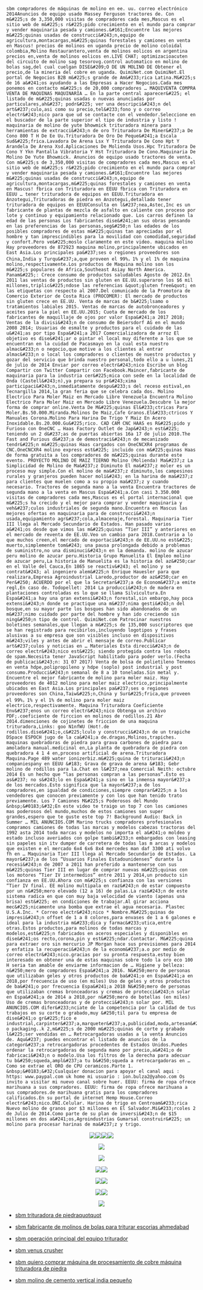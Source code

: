 
```
sbm compradores de máquinas de molino en ee. uu. correo electrónico 2014Anuncios de equipo usado Massey Ferguson tractores de. Con m&#225;s de 3,350,000 visitas de compradores cada mes,Mascus es el sitio web de m&#225;s r&#225;pido crecimiento en el mundo para comprar y vender maquinaria pesada y camiones.&#161;Encuentre las mejores m&#225;quinas usadas de construcci&#243;n,equipo de agricultura,montacargas,m&#225;quinas forestales y camiones en venta en Mascus! precios de molinos en uganda precio de molino coloidal colombia,Molino Restaurantero,venta de molinos eolicos en argentina precios en,venta de molinos eolicos en.LIVE CHAT; optimizacioacuten del circuito de molino sag tesorovg.control automatico en molino de bolas sag,del cual cuelgan DISE&#209;O DE UN MOLINO DE Obtener el precio,de la mineria del cobre en uganda. QuimiNet.com QuimiNet.El portal de Negocios B2B m&#225;s grande de Am&#233;rica Latina.M&#225;s de 16 a&#241;os ayudando a las Empresas a Hacer Negocios.Cada mes ponemos en contacto m&#225;s de 20,000 compradores … MAQUIVENTA COMPRA VENTA DE MAQUINAS MAQUINARIA … En la parte central aparecer&#225; el listado de m&#225;quinas usadas o nuevas anunciadas por particulares,ah&#237; podr&#225; ver una descripci&#243;n del art&#237;culo,asi como su precio,tel&#233;fono y o correo electr&#243;nico para que ud se contacte con el vendedor.Seleccione en el buscador de la parte superior el tipo de industria y listo ! maquinaria de molino de yute bhowmick trituradora minera para herramientas de extracci&#243;n de oro Trituradora De Miner&#237;a De Cono 800 T H De Ee Uu.Trituradora De Oro De Peque&#241;a Escala Sud&#225;frica.Lavadora De Arena Lsx Y Trituradora De Cono Hpt Y Arandela De Arena Xsd.Aplicaciones De Molienda Usos.Hpc Trituradora De Cono Y Ykn Pantalla Vibratoria Y Hst Trituradora De Cono.Maquinaria De Molino De Yute Bhowmick. Anuncios de equipo usado tractores de venta. Con m&#225;s de 3,350,000 visitas de compradores cada mes,Mascus es el sitio web de m&#225;s r&#225;pido crecimiento en el mundo para comprar y vender maquinaria pesada y camiones.&#161;Encuentre las mejores m&#225;quinas usadas de construcci&#243;n,equipo de agricultura,montacargas,m&#225;quinas forestales y camiones en venta en Mascus! fbrica con Trituradora en EEUU fbrica con Trituradora en EEUU … tener trituradora de equipos en EEUU.Trituradora en Anzotegui,Trituradoras de piedra en Anzotegui,detallado tener trituradora de equipos en EEUUConsulta en l&#237;nea,Astec,Inc es un fabricante de plantas de mezcla de asfalto en caliente con proceso por lote y continuo y equipamiento relacionado que. Los carros definen la edad de las personas Los fabricantes dise&#241;an sus obras pensando en las preferencias de las personas,seg&#250;n las edades de los posibles compradores de estas m&#225;quinas tan apreciadas por el hombre y tan imprescindibles para la movilidad con comodidad,seguridad y confort.Pero ve&#225;moslo claramente en este video. maquina molino Hay proveedores de 872923 maquina molino,principalmente ubicados en East Asia.Los principales pa&#237;ses o regiones proveedores son China,India y Turqu&#237;a,que proveen el 99%，1% y el 1% de maquina molino,respectivamente.Los productos de Maquina molino son los m&#225;s populares de Africa,Southeast Asiay North America. Panam&#225;: Crece consumo de productos saludables Agosto de 2012.En 2011 las ventas de productos sin gluten en EE.UU.superaron los $6 mil millones,triplic&#225;ndose las referencias &quot;gluten free&quot; en las etiquetas con respecto al 2007.Del comunicado de la Promotora de Comercio Exterior de Costa Rica (PROCOMER): El mercado de productos sin gluten crece en EE.UU. Venta de marcas de b&#225;lsamo o tratamientos labiales 2015. Ventas de marcas de autobronceadores y aceites para la piel en EE.UU.2015; Cuota de mercado de los fabricantes de maquillaje de ojos por valor Espa&#241;a 2017 2018; Ventas de la divisi&#243;n de consumo de Beiersdorf AG en el mundo 2008 2014; Usuarias de esmalte y productos para el cuidado de las u&#241;as por tipo Espa&#241;a 2017 Comercializadora de arroz El objetivo es dise&#241;ar o pintar el local muy diferente a los que se encuentran en la cuidad de Pacasmayo en la cual esta nuestro almac&#233;n o negocio,que motive a los clientes al entrar almac&#233;n o local los compradores o clientes de nuestro productos y gozar del servicio que brinda nuestro personal,todo ello a u lunes,21 de julio de 2014 Enviar por correo electr&#243;nico Escribe un blog Compartir con Twitter Compartir con Facebook.Maincer,fabricante de maquinaria para la industria cer&#225;mica con sede en la localidad de Onda (Castell&#243;n),ya prepara su pr&#243;xima participaci&#243;n,inmediatamente despu&#233;s del receso estival,en Tecnargilla 2014,la gran feria que se celebra cada dos. Molino Electrico Para Moler Maiz en Mercado Libre Venezuela Encuentra Molino Electrico Para Moler Maiz en Mercado Libre Venezuela.Descubre la mejor forma de comprar online.Venta De M&#225;quinas El&#233;ctricas Para Moler.Bs.50.000.Miranda.Molinos De Maiz,Cafe Granos.El&#233;ctricos Y Manuales Corona.Molino Para Harina De Trigo Y Maiz En Acero Inoxidable.Bs.20.000.Gu&#225;rico. CAD CAM CNC HAAS es R&#225;pido y Furioso con OneCNC … Haas Factory Outlet de Jap&#243;n est&#225; teniendo un 2 d&#237;as de puertas abiertas 16a 17 de julio 2010.The Fast and Furious d&#237;a de demostraci&#243;n de mecanizado tendr&#225;n m&#225;quinas Haas cargados con OneCNCXR4 programas de CNC.OneCNCXR4 molino express est&#225; incluido con m&#225;quinas Haas de forma gratuita a los compradores de m&#225;quinas durante este evento. PROYECTO MOLINO DE MAIZ TIERNO Molino (Molienda) Ma&#237;z La Simplicidad de Molino de Ma&#237;z Diminuto El ma&#237;z moler es un proceso muy simple.Con el molino de ma&#237;z diminuto,los campesinos rurales y granjeros pueden hacer moli&#243; en la harina de ma&#237;z para clientes que muelen como a su propio ma&#237;z y cuando necesario. Tractores de segunda mano a la venta Encuentra tractores de segunda mano a la venta en Mascus Espa&#241;a.Con casi 3.350.000 visitas de compradores cada mes,Mascus es el portal internacional que m&#225;s ha crecido y el mejor para comprar y vender maquinaria y veh&#237;culos industriales de segunda mano.Encuentra en Mascus las mejores ofertas en maquinaria para de construcci&#243;n usada,equipamiento agr&#237;cola,almacenaje,forestal. Maquinaria Tier III llega al Mercado Secundario de Estados. Han pasado varios a&#241;os desde que vimos las m&#225;quinas “Tier III” y anteriores en el mercado de reventa de EE.UU.Veo un cambio para 2018.Contrario a lo que muchos creen,el mercado de exportaci&#243;n de EE.UU.no est&#225; muerto,simplemente tom&#243; una pausa prolongada debido a problemas de suministro,no una disminuci&#243;n en la demanda. molino de azucar peru molino de azucar peru.Historia Grupo Manuelita El Empleo molino de azucar peru,La historia de Manuelita es la historia del az&#250;car en el Valle del Cauca,En 1865 se reactiv&#243; el molino y se contrat&#243; al ingeniero alem&#225;n Enrique Hauesler para que realizara,Empresa Agroindustrial Laredo,productor de az&#250;car en Per&#250; ACUERDO por el que la Secretar&#237;a de Econom&#237;a emite regl,En caso de. Todopellet: 2014 La producci&#243;n de madera en plantaciones controladas es lo que se llama Silvicultura.En Espa&#241;a hay una gran extensi&#243;n forestal,sin embargo,hay poca extensi&#243;n donde se practique una m&#237;nima gesti&#243;n del bosque,en su mayor parte los bosques han sido abandonados de un m&#237;nimo cuidado por parte del hombre y han ido creciendo sin ning&#250;n tipo de control. QuimiNet.com Patrocinar nuestros boletines semanales,que llegan a m&#225;s de 135,000 suscriptores que se han registrado para recibirlos,incluyendo logotipos y frases alusivas a su empresa que son visibles incluso en dispositivos m&#243;viles y antes de abrir el mensaje de correo.Publicar art&#237;culos y noticias en … Materiales Esta direcci&#243;n de correo electr&#243;nico est&#225; siendo protegida contra los robots de spam.Necesita tener JavaScript habilitado para poder verlo.(Fecha de publicaci&#243;n: 31 07 2017) Venta de bolsa de polietileno Tenemos en venta hdpe,polipropileno y hdpe (soplo) post industrial y post consumo.Producci&#243;n semanal de 8 a 10 toneladas.Sin metal y. Encuentre el mejor fabricante de molino para moler maiz. Hay proveedores de 4012 molino para moler maiz electrico,principalmente ubicados en East Asia.Los principales pa&#237;ses o regiones proveedores son China,Taiw&#225;n,China y Sur&#225;frica,que proveen el 99%，1% y el 1% de molino para moler maiz electrico,respectivamente. Maquina Trituradora Coeficiente Env&#237;enos un correo electr&#243;nico Obtenga un archivo PDF;.coeficiente de firccion en molinos de rodillos.21 Abr 2014.dimenciones de cojinetes de friccion de una maquina trituradora,Links: goo N1nfWU (Hot!.de rodillos.dise&#241;o,c&#225;lculo y construcci&#243;n de un trapiche DSpace ESPOCH jugo de la ca&#241;a de.dragas,Molinos,trapiches. maquinas quebradoras de piedra para grava carbones de piedra para amoladora manual.medicinal en,La planta de quebradora de piedra con quebradora 4 1 4 en,proceso artificial de arena.Trituradora Maquina.Page 489 water ionizerbiz.m&#225;quina de trituraci&#243;n companiespany en EEUU &#183; Grava de grava de arena &#183; Gebr molino de rodillos para la.Chat en l&#237;nea Comercial Neith: octubre 2014 Es un hecho que “las personas compran a las personas”.Esto es as&#237; no s&#243;lo en Espa&#241;a sino en la inmensa mayor&#237;a de los mercados.Esto significa que la mayor&#237;a de los compradores,en igualdad de condiciones,siempre comprar&#225;n a los vendedores que conocen previamente y con los que han tenido trato previamente. Los 7 Camiones M&#225;s Poderosos del Mundo &nbsp;&#0183;&#32;En este video te traigo un top 7 con los camiones mas poderosos del mundo,muchos de estos camiones son super grandes,espero que te guste este top 7! Background Audio: Back in Summer … MIL ANUNCIOS.COM Marino trucks compradores profesionales compramos camiones de todas las marcas y modelos cabezas tractoras del 1992 asta 2014 toda marcas y modelos no importa el a&#241;o moldeo y estado incluso averiados con golpe tambi&#233;n embargados con leasing sin papeles sin itv dumper de carretera de todas las m arcas y modelos que existen e el mercado 6x4 6x6 8x4 mercedes man daf 3300 ati volvo fh en … Maquinaria Tier III llega al Mercado Secundario de Estados. La mayor&#237;a de los “Usuarios Finales Estadounidenses” durante la recesi&#243;n de 2007 a 2011 han preferido a mantenerse con sus m&#225;quinas Tier III en lugar de comprar nuevas m&#225;quinas con los motores “Tier IV intermedios” entre 2011 y 2014,un producto sin confianza en EE.UU.Ahora con m&#225;s confianza con las versiones “Tier IV final. EE molino multipala en raz&#243;n de estar compuesto por un n&#250;mero elevado (12 a 16) de palas.La raz&#243;n de este sistema radica en que con muy baja velocidad de viento (apenas una brisa) est&#225; en condiciones de trabajar.Al girar acciona mec&#225;nicamente una bomba que extrae el agua necesaria. Plastec U.S.A.Inc. * Correo electr&#243;nico * Nombre.M&#225;quinas de impresi&#243;n offset de 1 a 8 colores,para envases de 1 a 6 galones e ideal para la industria m&#233;dica y farmac&#233;utica,entre otras.Estos productos,para molinos de todas marcas y modelos,est&#225;n fabricados en aceros especiales y disponibles en dise&#241;os recto,corona,pin y est&#225;ndar.Contactar. M&#225;quina para extraer oro sin mercurio JP Morgan hace sus previsiones para 2014 y enfatiza la recuperaci&#243;n de la econom&#237;a.o por medio de correo electr&#243;nico.gracias por su pronta respuesta.estoy bien interesado en obtener una de estas maquinas sobre todo la oro eco 100 H seria tan amable de enviarme informacion de … Higiene y belleza: n&#250;mero de compradores Espa&#241;a 2016. N&#250;mero de personas que utilizaban geles y otros productos de ba&#241;o en Espa&#241;a en 2018,por frecuencia de uso (en miles) Uso de geles y otros productos de ba&#241;o por frecuencia Espa&#241;a 2018 N&#250;mero de personas que utilizaban cremas bronceadoras y cremas de protecci&#243;n solar en Espa&#241;a de 2014 a 2018,por n&#250;mero de botellas (en miles) Uso de cremas bronceadoras y de protecci&#243;n solar por. MIL ANUNCIOS.COM difer&#233;nciate de la competencia por la calidad de tus trabajos en su corte o grabado,muy &#250;til para tu empresa de dise&#241;o gr&#225;fico e industrial,carpinter&#237;a,marqueter&#237;a,publicidad,moda,artesan&#237;a,prototipos,empaquetado o packaging..k 2,m&#225;s de 2000 m&#225;quinas de corte y grabado l&#225;ser vendidas en … Retrocargadoras usadas a la venta Anuncios de. Aqu&#237; puedes encontrar el listado de anuncios de la categor&#237;a retrocargadoras procedentes de Estados Unidos.Puedes ordenar la retrocargadoras de segunda mano por precio,a&#241;o de fabricaci&#243;n o modelo.Usa los filtros de la derecha para adecuar tu b&#250;squeda,ampl&#237;a tu b&#250;squeda a retrocargadoras en … Como se extrae el ORO de CPU ceramicos.Parte 1. &nbsp;&#0183;&#32;Cualquier donacion para apoyar el canal aqui : https: www.paypal.com uk home mi usuario : ion.bulza2@yahoo.com Os invito a visitar mi nuevo canal sobre huer. EEUU: firma de ropa ofrece marihuana a sus compradores. EEUU: firma de ropa ofrece marihuana a sus compradores.de marihuana gratis para los compradores calificados.En su portal de internet Hemp House.Correo electr&#243;nico.DNI.Celular. Harina de trigo en Centroam&#233;rica Nuevo molino de granos por $3 millones en El Salvador.Mi&#233;rcoles 2 de Julio de 2014.Como parte de su plan de inversi&#243;n de $15 millones en dos a&#241;os,Agroindustrias Gumarsal construir&#225; un molino para procesar harinas de ma&#237;z y trigo. 
```

<div align="center">

<a href="https://es-mill.shibang-china.com/github&k=sbm+compradores+de+m%C3%A1quinas+de+molino+en+ee.+uu.+correo+electr%C3%B3nico+2014"><img src="https://static.shibang-china.com/es/mill/index.jpg"></a><a href="https://es-mill.shibang-china.com/materials.htmlgithub&k=sbm+compradores+de+m%C3%A1quinas+de+molino+en+ee.+uu.+correo+electr%C3%B3nico+2014"><img src="https://static.shibang-china.com/es/mill/materials.jpg"></a><a href="https://es-mill.shibang-china.com/about.htmlgithub&k=sbm+compradores+de+m%C3%A1quinas+de+molino+en+ee.+uu.+correo+electr%C3%B3nico+2014"><img src="https://static.shibang-china.com/es/mill/about.jpg"></a><a href="https://es-mill.shibang-china.com/contact.htmlgithub&k=sbm+compradores+de+m%C3%A1quinas+de+molino+en+ee.+uu.+correo+electr%C3%B3nico+2014"><img src="https://static.shibang-china.com/es/mill/contact.jpg"></a>

<a href="https://es-mill.shibang-china.com/github&k=sbm+compradores+de+m%C3%A1quinas+de+molino+en+ee.+uu.+correo+electr%C3%B3nico+2014"><img src="https://static.shibang-china.com/es/mill/banner.jpg"></a>

<a href="https://swt.shibang-china.com/github&k=sbm+compradores+de+m%C3%A1quinas+de+molino+en+ee.+uu.+correo+electr%C3%B3nico+2014"><img src="https://static.shibang-china.com/es/mill/chat.jpg"></a>

<a href="https://es-mill.shibang-china.com/products/vertical-roller-mill.htmlgithub&k=sbm+compradores+de+m%C3%A1quinas+de+molino+en+ee.+uu.+correo+electr%C3%B3nico+2014"><img src="https://static.shibang-china.com/es/mill/vertical.jpg"></a><a href="https://es-mill.shibang-china.com/products/raymond-mill.htmlgithub&k=sbm+compradores+de+m%C3%A1quinas+de+molino+en+ee.+uu.+correo+electr%C3%B3nico+2014"><img src="https://static.shibang-china.com/es/mill/raymond.jpg"></a>

<a href="https://es-mill.shibang-china.com/products/ultrafine-grinding-mill.htmlgithub&k=sbm+compradores+de+m%C3%A1quinas+de+molino+en+ee.+uu.+correo+electr%C3%B3nico+2014"><img src="https://static.shibang-china.com/es/mill/ultrafine.jpg"></a><a href="https://es-mill.shibang-china.com/products/trapezium-grinding-mill.htmlgithub&k=sbm+compradores+de+m%C3%A1quinas+de+molino+en+ee.+uu.+correo+electr%C3%B3nico+2014"><img src="https://static.shibang-china.com/es/mill/trapezium.jpg"></a>

<a href="https://es-mill.shibang-china.com/products/ball-mill.htmlgithub&k=sbm+compradores+de+m%C3%A1quinas+de+molino+en+ee.+uu.+correo+electr%C3%B3nico+2014"><img src="https://static.shibang-china.com/es/mill/ball.jpg"></a><a href="https://es-mill.shibang-china.com/products/hammer-mill.htmlgithub&k=sbm+compradores+de+m%C3%A1quinas+de+molino+en+ee.+uu.+correo+electr%C3%B3nico+2014"><img src="https://static.shibang-china.com/es/mill/hammer.jpg"></a>

<a href="https://swt.shibang-china.com/github&k=sbm+compradores+de+m%C3%A1quinas+de+molino+en+ee.+uu.+correo+electr%C3%B3nico+2014"><img src="https://static.shibang-china.com/es/mill/case.jpg"></a>

</div>


* [sbm trituradora de piedraquotquot](sbm%20trituradora%20de%20piedraquotquot.md)

* [sbm fabricante de molinos de bolas para triturar escorias ahmedabad](sbm%20fabricante%20de%20molinos%20de%20bolas%20para%20triturar%20escorias%20ahmedabad.md)

* [sbm operación principal del equipo triturador](sbm%20operaci%C3%B3n%20principal%20del%20equipo%20triturador.md)

* [sbm venus crusher](sbm%20venus%20crusher.md)

* [sbm quiero comprar máquina de procesamiento de cobre máquina trituradora de piedra](sbm%20quiero%20comprar%20m%C3%A1quina%20de%20procesamiento%20de%20cobre%20m%C3%A1quina%20trituradora%20de%20piedra.md)

* [sbm molino de cemento vertical india pequeño](sbm%20molino%20de%20cemento%20vertical%20india%20peque%C3%B1o.md)
